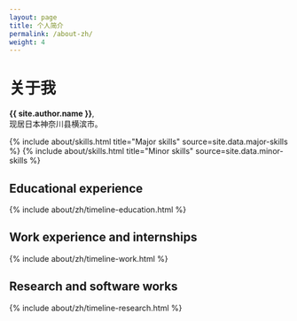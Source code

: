 ```yaml
---
layout: page
title: 个人简介
permalink: /about-zh/
weight: 4
---
```


<link rel="stylesheet" href="https://ss1.xrea.com/xin.g2.xrea.com/content/blog-style/chinese-font.css">

# **关于我**

**{{ site.author.name }}**,<br>
现居日本神奈川县横滨市。

<div class="row">
{% include about/skills.html title="Major skills" source=site.data.major-skills %}
{% include about/skills.html title="Minor skills" source=site.data.minor-skills %}
</div>

## Educational experience

<div class="row">
{% include about/zh/timeline-education.html %}
</div>

## Work experience and internships

<div class="row">
{% include about/zh/timeline-work.html %}
</div>

## Research and software works

<div class="row">
{% include about/zh/timeline-research.html %}
</div>
